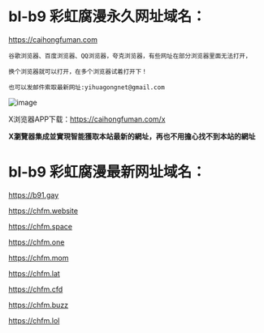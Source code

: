 # bl-b9  彩虹腐漫永久网址域名：

https://caihongfuman.com

```
谷歌浏览器、百度浏览器、QQ浏览器，夸克浏览器，有些网址在部分浏览器里面无法打开，

换个浏览器就可以打开，在多个浏览器试着打开下！

也可以发邮件索取最新网址:yihuagongnet@gmail.com
```
![image](https://github.com/yihuagongnet/bl-b1/assets/141849781/66a384a4-66e9-4c5b-8154-601db1cdd0e6)

X浏览器APP下载：https://caihongfuman.com/x

**X瀏覽器集成並實現智能獲取本站最新的網址，再也不用擔心找不到本站的網址**

# bl-b9  彩虹腐漫最新网址域名：

https://b91.gay

https://chfm.website

https://chfm.space

https://chfm.one

https://chfm.mom

https://chfm.lat

https://chfm.cfd

https://chfm.buzz

https://chfm.lol
